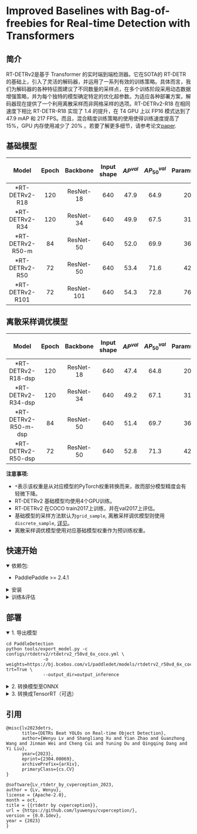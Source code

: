 # Improved Baselines with Bag-of-freebies for Real-time Detection with Transformers

## 简介

RT-DETRv2是基于 Transformer 的实时端到端检测器。它在SOTA的 RT-DETR
的基础上，引入了灵活的解码器，并运用了一系列有效的训练策略。具体而言，我们为解码器的各种特征图建议了不同数量的采样点，在多个训练阶段采用动态数据增强策略，并为每个独特的模型确定特定的优化超参数。为适应各种部署方案，解码器现在提供了一个利用离散采样而非网格采样的选项。RT-DETRv2-R18
在相同速度下相比 RT-DETR-R18 实现了 1.4 的提升，在 T4 GPU 上以 FP16 模式达到了 47.9 mAP 和 217
FPS。而且，混合精度训练策略的使用使得训练速度提高了 15%，GPU 内存使用减少了 20%
。若要了解更多细节，请参考论文[paper](https://arxiv.org/pdf/2407.17140).

## 基础模型

|      Model       | Epoch |  Backbone  | Input shape | $AP^{val}$ | $AP^{val}_{50}$ | Params(M) | FLOPs(G) | T4 TensorRT FP16(FPS) |                                    Pretrained Model                                     |                  config                  |
|:----------------:|:-----:|:----------:|:-----------:|:----------:|:---------------:|:---------:|:--------:|:---------------------:|:---------------------------------------------------------------------------------------:|:----------------------------------------:|
|  *RT-DETRv2-R18  |  120  | ResNet-18  |     640     |    47.9    |      64.9       |    20     |    60    |          217          | [download](https://bj.bcebos.com/v1/paddledet/models/rtdetrv2_r18vd_120e_coco.pdparams) | [config](./rtdetrv2_r18vd_120e_coco.yml) |
|  *RT-DETRv2-R34  |  120  | ResNet-34  |     640     |    49.9    |      67.5       |    31     |    92    |          161          | [download](https://bj.bcebos.com/v1/paddledet/models/rtdetrv2_r34vd_120e_coco.pdparams) | [config](./rtdetrv2_r34vd_120e_coco.yml) |
| *RT-DETRv2-R50-m |  84   | ResNet-50  |     640     |    52.0    |      69.9       |    36     |   100    |          145          | [download](https://bj.bcebos.com/v1/paddledet/models/rtdetrv2_r50vd_m_7x_coco.pdparams) | [config](./rtdetrv2_r50vd_m_7x_coco.yml) |
|  *RT-DETRv2-R50  |  72   | ResNet-50  |     640     |    53.4    |      71.6       |    42     |   136    |          108          |  [download](https://bj.bcebos.com/v1/paddledet/models/rtdetrv2_r50vd_6x_coco.pdparams)  |  [config](./rtdetrv2_r50vd_6x_coco.yml)  |
| *RT-DETRv2-R101  |  72   | ResNet-101 |     640     |    54.3    |      72.8       |    76     |   259    |          74           | [download](https://bj.bcebos.com/v1/paddledet/models/rtdetrv2_r101vd_6x_coco.pdparams)  | [config](./rtdetrv2_r101vd_6x_coco.yml)  |

## 离散采样调优模型

|        Model         | Epoch | Backbone  | Input shape | $AP^{val}$ | $AP^{val}_{50}$ | Params(M) | FLOPs(G) | T4 TensorRT FP16(FPS) |                                      Pretrained Model                                       |                    config                    |
|:--------------------:|:-----:|:---------:|:-----------:|:----------:|:---------------:|:---------:|:--------:|:---------------------:|:-------------------------------------------------------------------------------------------:|:--------------------------------------------:|
|  *RT-DETRv2-R18-dsp  |  120  | ResNet-18 |     640     |    47.4    |      64.8       |    20     |    60    |          217          |  [download](https://bj.bcebos.com/v1/paddledet/models/rtdetrv2_r18vd_dsp_3x_coco.pdparams)  |  [config](./rtdetrv2_r18vd_dsp_3x_coco.yml)  |
|  *RT-DETRv2-R34-dsp  |  120  | ResNet-34 |     640     |    49.2    |      67.1       |    31     |    92    |          161          |  [download](https://bj.bcebos.com/v1/paddledet/models/rtdetrv2_r34vd_dsp_1x_coco.pdparams)  |  [config](./rtdetrv2_r34vd_dsp_1x_coco.yml)  |
| *RT-DETRv2-R50-m-dsp |  84   | ResNet-50 |     640     |    51.4    |      69.7       |    36     |   100    |          145          | [download](https://bj.bcebos.com/v1/paddledet/models/rtdetrv2_r50vd_m_dsp_3x_coco.pdparams) | [config](./rtdetrv2_r50vd_m_dsp_3x_coco.yml) |
|  *RT-DETRv2-R50-dsp  |  72   | ResNet-50 |     640     |    52.8    |      71.3       |    42     |   136    |          108          |  [download](https://bj.bcebos.com/v1/paddledet/models/rtdetrv2_r50vd_dsp_1x_coco.pdparams)  |  [config](./rtdetrv2_r50vd_dsp_1x_coco.yml)  |

**注意事项:**

- `*`表示该权重是从对应模型的PyTorch权重转换而来，故而部分模型精度会有轻微下降。
- RT-DETRv2 基础模型均使用4个GPU训练。
- RT-DETRv2 在COCO train2017上训练，并在val2017上评估。
- 基础模型的采样方法默认为`grid_sample`,
  离散采样调优模型则使用`discrete_sample`, [详见](../../ppdet/modeling/transformers/utils.py)。
- 离散采样调优模型使用对应基础模型权重作为预训练权重。

## 快速开始

<details open>
<summary>依赖包:</summary>

- PaddlePaddle >= 2.4.1

</details>

<details>
<summary>安装</summary>

- [安装指导文档](https://github.com/PaddlePaddle/PaddleDetection/blob/develop/docs/tutorials/INSTALL.md)

</details>

<details>
<summary>训练&评估</summary>

- 单卡GPU上训练:

```shell
# training on single-GPU
export CUDA_VISIBLE_DEVICES=0
python tools/train.py -c configs/rtdetrv2/rtdetrv2_r50vd_6x_coco.yml --eval
```

- 多卡GPU上训练:

```shell
# training on multi-GPU
export CUDA_VISIBLE_DEVICES=0,1,2,3
python -m paddle.distributed.launch --gpus 0,1,2,3 tools/train.py -c configs/rtdetrv2/rtdetrv2_r50vd_6x_coco.yml --fleet --eval
```

- 评估:

```shell
python tools/eval.py -c configs/rtdetrv2/rtdetrv2_r50vd_6x_coco.yml \
              -o weights=https://bj.bcebos.com/v1/paddledet/models/rtdetrv2_r50vd_6x_coco.pdparams
```

- 测试:

```shell
python tools/infer.py -c configs/rtdetrv2/rtdetrv2_r50vd_6x_coco.yml \
              -o weights=https://bj.bcebos.com/v1/paddledet/models/rtdetrv2_r50vd_6x_coco.pdparams \
              --infer_img=./demo/000000570688.jpg
```

详情请参考[快速开始文档](https://github.com/PaddlePaddle/PaddleDetection/blob/develop/docs/tutorials/GETTING_STARTED.md).

</details>

## 部署

<details open>
<summary>1. 导出模型 </summary>

```shell
cd PaddleDetection
python tools/export_model.py -c configs/rtdetrv2/rtdetrv2_r50vd_6x_coco.yml \
              -o weights=https://bj.bcebos.com/v1/paddledet/models/rtdetrv2_r50vd_6x_coco.pdparams trt=True \
              --output_dir=output_inference
```

</details>

<details>
<summary>2. 转换模型至ONNX </summary>

- 安装[Paddle2ONNX](https://github.com/PaddlePaddle/Paddle2ONNX) 和 ONNX

```shell
pip install onnx==1.13.0
pip install paddle2onnx==1.0.5
```

- 转换模型:

```shell
paddle2onnx --model_dir=./output_inference/rtdetrv2_r50vd_6x_coco/ \
            --model_filename model.pdmodel  \
            --params_filename model.pdiparams \
            --opset_version 16 \
            --save_file rtdetrv2_r50vd_6x_coco.onnx
```

</details>

<details>
<summary>3. 转换成TensorRT（可选） </summary>

- 确保TensorRT的版本>=8.5.1
- TRT推理可以参考[RT-DETR](https://github.com/lyuwenyu/RT-DETR)的部分代码或者其他网络资源

```shell
trtexec --onnx=./rtdetrv2_r50vd_6x_coco.onnx \
        --workspace=4096 \
        --shapes=image:1x3x640x640 \
        --saveEngine=rtdetrv2_r50vd_6x_coco.trt \
        --avgRuns=100 \
        --fp16
```

</details>

## 引用

```
@misc{lv2023detrs,
      title={DETRs Beat YOLOs on Real-time Object Detection},
      author={Wenyu Lv and Shangliang Xu and Yian Zhao and Guanzhong Wang and Jinman Wei and Cheng Cui and Yuning Du and Qingqing Dang and Yi Liu},
      year={2023},
      eprint={2304.08069},
      archivePrefix={arXiv},
      primaryClass={cs.CV}
}

@software{Lv_rtdetr_by_cvperception_2023,
author = {Lv, Wenyu},
license = {Apache-2.0},
month = oct,
title = {{rtdetr by cvperception}},
url = {https://github.com/lyuwenyu/cvperception/},
version = {0.0.1dev},
year = {2023}
}
```
